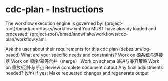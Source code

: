 # cdc-plan - Instructions

<critical>The workflow execution engine is governed by: {project-root}/bmad/core/tasks/workflow.xml</critical>
<critical>You MUST have already loaded and processed: {project-root}/bmad/snowflake/workflows/cdc-plan/workflow.yaml</critical>

<workflow>

<step n="1" goal="Understand Requirements">
<action>Ask the user about their requirements for this cdc plan (debezium/log-based)</action>
<ask>What are your specific needs and constraints?</ask>
</step>

<step n="2" goal="源系统与连接器">
<action>Work on 源系统与连接器</action>
<template-output section="sources"/>
</step>

<step n="3" goal="顺序/幂等合并（MERGE）">
<action>Work on 顺序/幂等合并（merge）</action>
<template-output section="ordering"/>
</step>

<step n="4" goal="Schema 演进与兼容策略">
<action>Work on schema 演进与兼容策略</action>
<template-output section="schema_evolution"/>
</step>

<step n="5" goal="重放/回补与断点">
<action>Work on 重放/回补与断点</action>
<template-output section="reprocessing"/>
</step>

<step n="6" goal="Review and Finalize">
<action>Review complete document output</action>
<ask>Any final adjustments needed? (y/n)</ask>
<check>If yes:</check>
  <action>Make requested changes and regenerate output</action>
</step>

</workflow>
